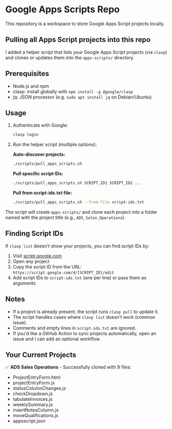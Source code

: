 # Google Apps Scripts Repo

This repository is a workspace to store Google Apps Script projects locally.

## Pulling all Apps Script projects into this repo

I added a helper script that lists your Google Apps Script projects (via `clasp`) and clones or updates them into the `apps-scripts/` directory.

## Prerequisites

- Node.js and npm
- clasp: install globally with `npm install -g @google/clasp`
- jq: JSON processor (e.g. `sudo apt install jq` on Debian/Ubuntu)

## Usage

1. Authenticate with Google:
   ```bash
   clasp login
   ```

2. Run the helper script (multiple options):

   **Auto-discover projects:**
   ```bash
   ./scripts/pull_apps_scripts.sh
   ```

   **Pull specific script IDs:**
   ```bash
   ./scripts/pull_apps_scripts.sh SCRIPT_ID1 SCRIPT_ID2 ...
   ```

   **Pull from script-ids.txt file:**
   ```bash
   ./scripts/pull_apps_scripts.sh --from-file script-ids.txt
   ```

The script will create `apps-scripts/` and clone each project into a folder named with the project title (e.g., `ADS_Sales_Operations`).

## Finding Script IDs

If `clasp list` doesn't show your projects, you can find script IDs by:

1. Visit [script.google.com](https://script.google.com)
2. Open any project
3. Copy the script ID from the URL: `https://script.google.com/d/[SCRIPT_ID]/edit`
4. Add script IDs to `script-ids.txt` (one per line) or pass them as arguments

## Notes

- If a project is already present, the script runs `clasp pull` to update it.
- The script handles cases where `clasp list` doesn't work (common issue).
- Comments and empty lines in `script-ids.txt` are ignored.
- If you'd like a GitHub Action to sync projects automatically, open an issue and I can add an optional workflow.

## Your Current Projects

✅ **ADS Sales Operations** - Successfully cloned with 9 files:
- ProjectEntryForm.html
- projectEntryForm.js  
- statusColumnChanges.js
- checkDropdown.js
- tabulateInvoices.js
- weeklySummary.js
- insertNotesColumn.js
- moveQualifications.js
- appsscript.json